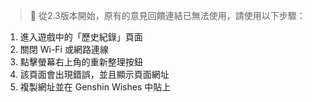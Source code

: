 > 📢 從2.3版本開始，原有的意見回饋連結已無法使用，請使用以下步驟：

1) 進入遊戲中的「歷史紀錄」頁面
2) 關閉 Wi-Fi 或網路連線
3) 點擊螢幕右上角的重新整理按鈕
4) 該頁面會出現錯誤，並且顯示頁面網址
5) 複製網址並在 Genshin Wishes 中貼上
